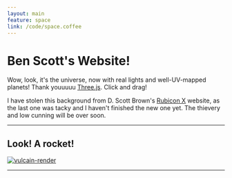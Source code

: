 ```yaml
---
layout: main
feature: space
link: /code/space.coffee
---
```


Ben Scott's Website!
====================

Wow, look, it's the universe, now with real lights and well-UV-mapped planets! Thank youuuuu [Three.js][]. Click and drag!

I have stolen this background from D. Scott Brown's [Rubicon X](http://www.marathonrubicon.com) website, as the last one was tacky and I haven't finished the new one yet. The thievery and low cunning will be over soon.

---

Look! A rocket!
---------------

[![vulcain-render][_vulcain]][vulcain]

---

<!--
I Play Music!

<iframe width="100%" height="128" scrolling="no" frameborder="no" src="https://w.soundcloud.com/player/?url=https%3A//api.soundcloud.com/tracks/208285401&amp;auto_play=false&amp;hide_related=false&amp;show_comments=true&amp;show_user=true&amp;show_reposts=false&amp;visual=true"></iframe>
-->

[vulcain]: /3d/vulcain/
[_vulcain]: <https://cmu.box.com/shared/static/o3ar40pjwok7q23b4mm76ipaa8rj5o43.png>

[Three.js]: <http://threejs.org>

